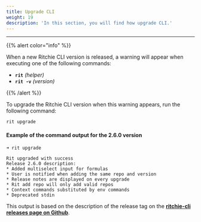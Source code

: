```yaml
---
title: Upgrade CLI
weight: 19
description: 'In this section, you will find how upgrade CLI.'
---
```


---

{{% alert color="info" %}}

When a new Ritchie CLI version is released, a warning will appear when executing one of the following commands:

- **`rit`** _(helper)_  
- **`rit -v`** _(version)_

{{% /alert %}}

To upgrade the Ritchie CLI version when this warning appears, run the following command: 

```text
rit upgrade
```

#### Example of the command output for the 2.6.0 version

```text
➜ rit upgrade

Rit upgraded with success
Release 2.6.0 description:
* Added multiselect input for formulas
* User is notified when adding the same repo and version
* Release notes are displayed on every upgrade
* Rit add repo will only add valid repos
* Context commands substituted by env commands
* Deprecated stdin
```

This output is based on the description of the release tag on the [**ritchie-cli releases page on Github**](https://github.com/ZupIT/ritchie-cli/releases).
